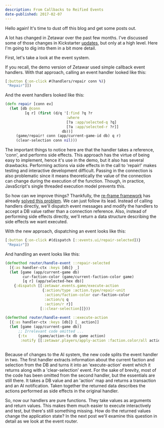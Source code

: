 ```yaml
---
description: From Callbacks to Reified Events
date-published: 2017-02-07
---
```


Hello again! It's time to dust off this blog and get some posts out.

A lot has changed in Zetawar over the past few months. I've discussed some of
those changes in
Kickstarter
[updates](https://www.kickstarter.com/projects/djwhitt/zetawar/updates), but
only at a high level. Here I'm going to dig into them in a bit more detail.

First, let's take a look at the event system.

If you recall, the demo version of Zetawar used simple callback event handlers.
With that approach, calling an event handler looked like this:

```clojure
[:button {:on-click #(handlers/repair conn %)}
 "Repair"]])
```

And the event handlers looked like this:

```clojure
(defn repair [conn ev]
  (let [db @conn
         [q r] (first (d/q '[:find ?q ?r
                            :where
                            [?a :app/selected-q ?q]
                            [?a :app/selected-r ?r]]
                          db))]
     (game/repair! conn (app/current-game-id db) q r)
     (clear-selection conn nil)))
```

The important things to notice here are that the handler takes a reference,
'conn', and performs side effects. This approach has the virtue of being easy to
implement, hence it's use in the demo, but it also has several drawbacks.
Performing actions via side effects in the call to 'repair!' makes testing and
interactive development difficult. Passing in the connection is also problematic
since it means theoretically the value of the connection can change during the
execution of the function. Though, in practice, JavaScript's single threaded
execution model prevents this.

So how can we improve things? Thankfully,
the [re-frame framework](https://github.com/Day8/re-frame) has
already
[solved this problem](https://github.com/Day8/re-frame/blob/master/docs/EffectfulHandlers.md).
We can just follow its lead. Instead of calling handlers directly, we'll
dispatch event messages and modify the handlers to accept a DB value rather than
a connection reference. Also, instead of performing side effects directly, we'll
return a data structure describing the side effects we want executed.

With the new approach, dispatching an event looks like this:

```clojure
[:button {:on-click #(dispatch [::events.ui/repair-selected])}
 "Repair"])
```

And handling an event looks like this:

```clojure
(defmethod router/handle-event ::repair-selected
  [{:as handler-ctx :keys [db]} _]
  (let [game (app/current-game db)
        cur-faction-color (game/current-faction-color game)
        [q r] (app/selected-hex db)]
    {:dispatch [[:zetawar.events.game/execute-action
                 {:action/type :action.type/repair-unit
                  :action/faction-color cur-faction-color
                  :action/q q
                  :action/r r}]
                [::clear-selection]]}))
                
(defmethod router/handle-event ::execute-action
  [{:as handler-ctx :keys [db]} [_ action]]
  (let [game (app/current-game db)]
      ;; Irrelevant code omitted ...
      {:tx     (game/action-tx db game action)
       :notify [[:zetawar.players/apply-action :faction.color/all action]]})))
      
```

Because of changes to the AI system, the new code splits the event handler in
two. The first handler extracts information about the current faction and
selection from the DB and turns it into an 'execute-action' event which it
returns along with a 'clear-selection' event. For the sake of brevity, most of
the code has been omitted from the second handler, but the essentials are still
there. It takes a DB value and an 'action' map and returns a transaction and an
AI notification. Taken together the returned data describes the actions
performed as side effects in the original handler.

So, now our handlers are pure functions. They take values as arguments and
return values. This makes them much easier to execute interactively and test,
but there's still something missing. How do the returned values change the
application state? In the next post we'll examine this question in detail as we
look at the event router.
